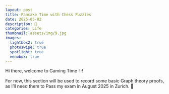 ```yaml
---
layout: post
title: Pancake Time with Chess Puzzles
date: 2025-05-02
description: 🥞
categories: Life
thumbnail: assets/img/9.jpg
images:
  lightbox2: true
  photoswipe: true
  spotlight: true
  venobox: true
---
```


Hi there, welcome to Gaming Time ✨! 

For now, this section will be used to record some basic Graph theory proofs, as I’ll need them to Pass my exam in August 2025 in Zurich. 🙂<br><br><br><br>
